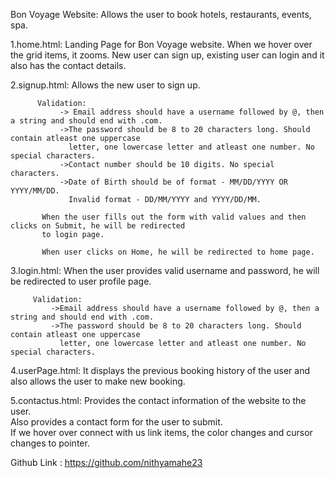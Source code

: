 Bon Voyage Website: Allows the user to book hotels, restaurants, events, spa.
    
1.home.html:
          Landing Page for Bon Voyage website. When we hover over the grid items, it zooms.
          New user can sign up, existing user can login and it also has the contact details.
          
2.signup.html:
          Allows the new user to sign up.
          
          Validation:
               -> Email address should have a username followed by @, then a string and should end with .com.
               ->The password should be 8 to 20 characters long. Should contain atleast one uppercase
                 letter, one lowercase letter and atleast one number. No special characters.
               ->Contact number should be 10 digits. No special characters.
               ->Date of Birth should be of format - MM/DD/YYYY OR YYYY/MM/DD.
                 Invalid format - DD/MM/YYYY and YYYY/DD/MM.
                 
           When the user fills out the form with valid values and then clicks on Submit, he will be redirected 
           to login page.
           
           When user clicks on Home, he will be redirected to home page.
           
3.login.html:
         When the user provides valid username and password, he will be redirected to user profile page.
         
         Validation:
             ->Email address should have a username followed by @, then a string and should end with .com.
             ->The password should be 8 to 20 characters long. Should contain atleast one uppercase
               letter, one lowercase letter and atleast one number. No special characters.
               
4.userPage.html:
        It displays the previous booking history of the user and also allows the user to make new booking.
        
5.contactus.html:
        Provides the contact information of the website to the user.      
        Also provides a contact form for the user to submit.        
        If we hover over connect with us link items, the color changes and cursor changes to pointer.

Github Link : https://github.com/nithyamahe23
          
      
